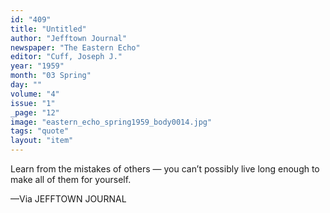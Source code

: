 ```yaml
---
id: "409"
title: "Untitled"
author: "Jefftown Journal"
newspaper: "The Eastern Echo"
editor: "Cuff, Joseph J."
year: "1959"
month: "03 Spring"
day: ""
volume: "4"
issue: "1"
_page: "12"
image: "eastern_echo_spring1959_body0014.jpg"
tags: "quote"
layout: "item"
---
```

Learn from the mistakes of others — you can’t possibly live long enough to make all of them for
yourself.

—Via JEFFTOWN JOURNAL
